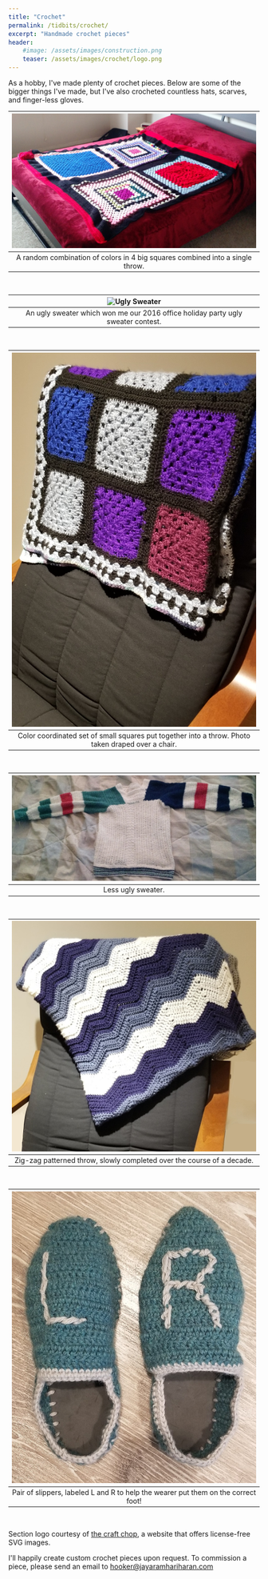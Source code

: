 ```yaml
---
title: "Crochet"
permalink: /tidbits/crochet/
excerpt: "Handmade crochet pieces"
header:
    #image: /assets/images/construction.png
    teaser: /assets/images/crochet/logo.png
---
```


As a hobby, I've made plenty of crochet pieces.
Below are some of the bigger things I've made, but I've
also crocheted countless hats, scarves, and finger-less gloves.

| ![First Throw](/assets/images/crochet/big_squares.jpg) |
|:--:|
| A random combination of colors in 4 big squares combined into a single throw. |

&nbsp;

| ![Ugly Sweater](/assets/images/crochet/ugly_sweater.png) |
|:--:|
| An ugly sweater which won me our 2016 office holiday party ugly sweater contest. |

&nbsp;

| ![Small Square Throw](/assets/images/crochet/small_square_throw.jpg) |
|:--:|
| Color coordinated set of small squares put together into a throw. Photo taken draped over a chair. |

&nbsp;

| ![Less Ugly Sweater](/assets/images/crochet/other_sweater.jpg) |
|:--:|
| Less ugly sweater. |

&nbsp;

| ![Zig-Zag Throw](/assets/images/crochet/zigzag_throw.jpg) |
|:--:|
| Zig-zag patterned throw, slowly completed over the course of a decade. |

&nbsp;

| ![Slippers](/assets/images/crochet/slippers.jpg) |
|:--:|
| Pair of slippers, labeled L and R to help the wearer put them on the correct foot! |

&nbsp;

Section logo courtesy of [the craft chop](http://www.thecraftchop.com/), a
website that offers license-free SVG images.

I'll happily create custom crochet pieces upon request.
To commission a piece, please send an email to
[hooker@jayaramhariharan.com](mailto:hooker@jayaramhariharan.com)
